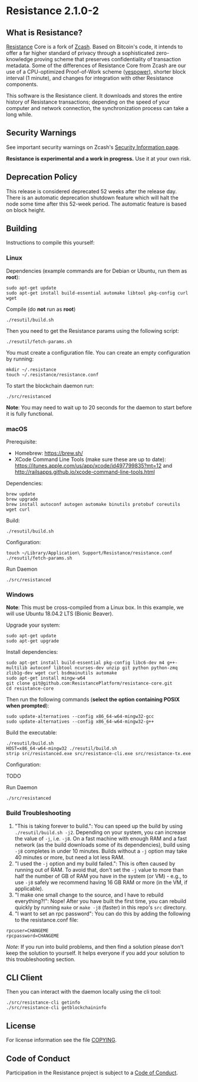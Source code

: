 # Resistance 2.1.0-2

## What is Resistance?

[Resistance](https://resistance.io/) Core is a fork of
[Zcash](https://github.com/zcash/zcash).
Based on Bitcoin's code, it intends to offer a far higher standard of privacy
through a sophisticated zero-knowledge proving scheme that preserves
confidentiality of transaction metadata. Some of the differences of Resistance
Core from Zcash are our use of a CPU-optimized Proof-of-Work scheme
([yespower](https://www.openwall.com/yespower/)), shorter block interval
(1 minute), and changes for integration with other Resistance components.

This software is the Resistance client. It downloads and stores the entire
history of Resistance transactions; depending on the speed of your computer and
network connection, the synchronization process can take a long while.

## Security Warnings

See important security warnings on Zcash's
[Security Information page](https://z.cash/support/security/).

**Resistance is experimental and a work in progress.** Use it at your own risk.

## Deprecation Policy

This release is considered deprecated 52 weeks after the release day. There
is an automatic deprecation shutdown feature which will halt the node some
time after this 52-week period. The automatic feature is based on block
height.

## Building

Instructions to compile this yourself:

### Linux

Dependencies (example commands are for Debian or Ubuntu, run them as **root**):

```
sudo apt-get update
sudo apt-get install build-essential automake libtool pkg-config curl wget
```

Compile (do **not** run as **root**)

```
./resutil/build.sh
```

Then you need to get the Resistance params using the following script:

```
./resutil/fetch-params.sh
```

You must create a configuration file. You can create an empty configuration by running:

```
mkdir ~/.resistance
touch ~/.resistance/resistance.conf
```

To start the blockchain daemon run:

```
./src/resistanced
```

**Note**: You may need to wait up to 20 seconds for the daemon to start before it is fully functional.

### macOS

Prerequisite:

- Homebrew: https://brew.sh/
- XCode Command Line Tools (make sure these are up to date): https://itunes.apple.com/us/app/xcode/id497799835?mt=12 and http://railsapps.github.io/xcode-command-line-tools.html

Dependencies:

```
brew update
brew upgrade
brew install autoconf autogen automake binutils protobuf coreutils wget curl
```

Build:

```
./resutil/build.sh
```

Configuration:

```
touch ~/Library/Application\ Support/Resistance/resistance.conf
./resutil/fetch-params.sh
```

Run Daemon

```
./src/resistanced
```

### Windows

**Note**: This must be cross-compiled from a Linux box. In this example, we will use Ubuntu 18.04.2 LTS (Bionic Beaver).

Upgrade your system:

```
sudo apt-get update
sudo apt-get upgrade
```

Install dependencies:

```
sudo apt-get install build-essential pkg-config libc6-dev m4 g++-multilib autoconf libtool ncurses-dev unzip git python python-zmq zlib1g-dev wget curl bsdmainutils automake
sudo apt-get install mingw-w64
git clone git@github.com:ResistancePlatform/resistance-core.git
cd resistance-core
```

Then run the following commands (**select the option containing POSIX when prompted**):

```
sudo update-alternatives --config x86_64-w64-mingw32-gcc
sudo update-alternatives --config x86_64-w64-mingw32-g++
```

Build the executable:

```
./resutil/build.sh
HOST=x86_64-w64-mingw32 ./resutil/build.sh
strip src/resistanced.exe src/resistance-cli.exe src/resistance-tx.exe
```

Configuration:

TODO

Run Daemon

```
./src/resistanced
```


### Build Troubleshooting

1. "This is taking forever to build.": You can speed up the build by using `./resutil/build.sh -j2`. Depending on your system, you can increase the value of `-j`, i.e. `-j8`. On a fast machine with enough RAM and a fast network (as the build downloads some of its dependencies), build using `-j8` completes in under 10 minutes. Builds without a `-j` option may take 40 minutes or more, but need a lot less RAM.
2. "I used the `-j` option and my build failed.": This is often caused by running out of RAM. To avoid that, don't set the `-j` value to more than half the number of GB of RAM you have in the system (or VM) - e.g., to use `-j8` safely we recommend having 16 GB RAM or more (in the VM, if applicable).
3. "I make one small change to the source, and I have to rebuild everything?!": Nope! After you have built the first time, you can rebuild quickly by running `make` or `make -j8` (faster) in this repo's `src` directory.
4. "I want to set an rpc password": You can do this by adding the following to the resistance.conf file:

```
rpcuser=CHANGEME
rpcpassword=CHANGEME
```

*Note*: If you run into build problems, and then find a solution please don't keep the solution to yourself. It helps everyone if you add your solution to this troubleshooting section.

## CLI Client

Then you can interact with the daemon locally using the cli tool:

```
./src/resistance-cli getinfo
./src/resistance-cli getblockchaininfo
```

## License

For license information see the file [COPYING](COPYING).

## Code of Conduct

Participation in the Resistance project is subject to a
[Code of Conduct](code_of_conduct.md).
